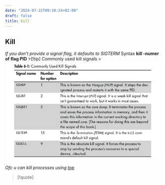 ```yaml
---
date: "2024-07-22T09:10:24+02:00"
draft: false
title: kill
---
```


## Kill

*If you don’t provide a signal flag, it defaults to SIGTERM* Syntax
**kill -numer of flag PID** \>\[!tip\] Commonly used kill signals
\>![CommonlyUsedKillSignal_visual.png](/static/CommonlyUsedKillSignal_visual.png)

*Ofc u can kill processes using [top](/Linux/top)*

> \[!quote\]
